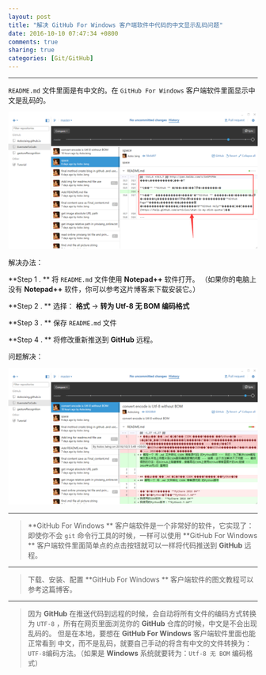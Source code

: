 ```yaml
---
layout: post
title: "解决 GitHub For Windows 客户端软件中代码的中文显示乱码问题"
date: 2016-10-10 07:47:34 +0800
comments: true
sharing: true
categories: [Git/GitHub]
---
```



---

`README.md` 文件里面是有中文的。在 `GitHub For Windows` 客户端软件里面显示中文是乱码的。

![Alt text](/images/2016-10-10-slove-GitHub-For-Windows-chinese-garbled-coding/1476055346118.png)

解决办法：

**Step 1 . ** 将 `README.md` 文件使用 **Notepad++** 软件打开。
（如果你的电脑上没有 **Notepad++** 软件，你可以参考这片博客来下载安装它。）

**Step 2 . ** 选择： **格式** -> **转为 Utf-8 无 BOM 编码格式**

**Step 3 . ** 保存 `README.md` 文件

**Step 4 . ** 将修改重新推送到 **GitHub** 远程。

问题解决：

![Alt text](/images/2016-10-10-slove-GitHub-For-Windows-chinese-garbled-coding/1476055880353.png)




---


> **GitHub For Windows ** 客户端软件是一个非常好的软件，它实现了：即使你不会 `git` 命令行工具的时候，一样可以使用 **GitHub For Windows ** 客户端软件里面简单点的点击按钮就可以一样将代码推送到 **GitHub** 远程。

---

> 下载、安装、配置 **GitHub For Windows ** 客户端软件的图文教程可以参考这篇博客。

---

> 因为 **GitHub** 在推送代码到远程的时候，会自动将所有文件的编码方式转换为 `UTF-8` ，所有在网页里面浏览你的 **GitHub** 仓库的时候，中文是不会出现乱码的。
> 但是在本地，要想在 **GitHub For Windows** 客户端软件里面也能正常看到 中文，而不是乱码，就要自己手动的将含有中文的文件转换为：`UTF-8`编码方法。（如果是 **Windows** 系统就要转为：`Utf-8 无 BOM` 编码格式）